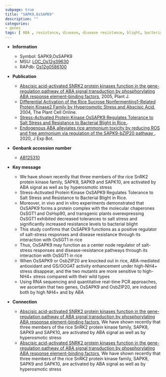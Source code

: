 ```yaml
---
subpage: true
title: "SAPK9,OsSAPK9"
description: ""
categories:
- genes
tags: [ ABA , resistance, disease, disease resistance, blight, bacterial blight, salt, tolerance, salt stress, stress, Kinase, protein kinase, stress response, node, ABA]
---
```


* **Information**  
    + Symbol: SAPK9,OsSAPK9  
    + MSU: [LOC_Os12g39630](http://rice.plantbiology.msu.edu/cgi-bin/ORF_infopage.cgi?orf=LOC_Os12g39630)  
    + RAPdb: [Os12g0586100](http://rapdb.dna.affrc.go.jp/viewer/gbrowse_details/irgsp1?name=Os12g0586100)  

* **Publication**  
    + [Abscisic acid-activated SNRK2 protein kinases function in the gene-regulation pathway of ABA signal transduction by phosphorylating ABA response element-binding factors](http://www.ncbi.nlm.nih.gov/pubmed?term=Abscisic+acid-activated+SNRK2+protein+kinases+function+in+the+gene-regulation+pathway+of+ABA+signal+transduction+by+phosphorylating+ABA+response+element-binding+factors%5BTitle%5D), 2005, Plant J.
    + [Differential Activation of the Rice Sucrose Nonfermenting1-Related Protein Kinase2 Family by Hyperosmotic Stress and Abscisic Acid](http://www.ncbi.nlm.nih.gov/pubmed?term=Differential+Activation+of+the+Rice+Sucrose+Nonfermenting1-Related+Protein+Kinase2+Family+by+Hyperosmotic+Stress+and+Abscisic+Acid%5BTitle%5D), 2004, The Plant Cell Online.
    + [Stress-Activated Protein Kinase OsSAPK9 Regulates Tolerance to Salt Stress and Resistance to Bacterial Blight in Rice.](N+Y).
    + [Endogenous ABA alleviates rice ammonium toxicity by reducing ROS and free ammonium via regulation of the SAPK9-bZIP20 pathway ](http://www.ncbi.nlm.nih.gov/pubmed?term=Endogenous+ABA+alleviates+rice+ammonium+toxicity+by+reducing+ROS+and+free+ammonium+via+regulation+of+the+SAPK9-bZIP20+pathway+%5BTitle%5D), 2020, J Exp Bot.

* **Genbank accession number**  
    + [AB125310](http://www.ncbi.nlm.nih.gov/nuccore/AB125310)

* **Key message**  
    + We have shown recently that three members of the rice SnRK2 protein kinase family, SAPK8, SAPK9 and SAPK10, are activated by ABA signal as well as by hyperosmotic stress
    + Stress-Activated Protein Kinase OsSAPK9 Regulates Tolerance to Salt Stress and Resistance to Bacterial Blight in Rice.
    + Moreover, in vivo and in vitro experiments demonstrated that OsSAPK9 forms a protein complex with the molecular chaperones OsSGT1 and OsHsp90, and transgenic plants overexpressing OsSGT1 exhibited decreased tolerances to salt stress and significantly increased resistance levels to bacterial blight
    + This study confirms that OsSAPK9 functions as a positive regulator of salt-stress responses and disease resistance through its interaction with OsSGT1 in rice
    + Thus, OsSAPK9 may function as a center node regulator of salt-stress responses and disease-resistance pathways through its interaction with OsSGT1 in rice
    + When OsSAPK9 or OsbZIP20 are knocked out in rice, ABA-mediated antioxidant and GS/GOGAT activity enhancement under high-NH4+ stress disappear, and the two mutants are more sensitive to high-NH4+ stress compared with their wild types
    + Using RNA sequencing and quantitative real-time PCR approaches, we ascertain that two genes, OsSAPK9 and OsbZIP20, are induced both by high NH4+ and by ABA

* **Connection**  
    + [Abscisic acid-activated SNRK2 protein kinases function in the gene-regulation pathway of ABA signal transduction by phosphorylating ABA response element-binding factors](http://www.ncbi.nlm.nih.gov/pubmed?term=Abscisic+acid-activated+SNRK2+protein+kinases+function+in+the+gene-regulation+pathway+of+ABA+signal+transduction+by+phosphorylating+ABA+response+element-binding+factors%5BTitle%5D), We have shown recently that three members of the rice SnRK2 protein kinase family, SAPK8, SAPK9 and SAPK10, are activated by ABA signal as well as by hyperosmotic stress
    + [Abscisic acid-activated SNRK2 protein kinases function in the gene-regulation pathway of ABA signal transduction by phosphorylating ABA response element-binding factors](http://www.ncbi.nlm.nih.gov/pubmed?term=Abscisic+acid-activated+SNRK2+protein+kinases+function+in+the+gene-regulation+pathway+of+ABA+signal+transduction+by+phosphorylating+ABA+response+element-binding+factors%5BTitle%5D), We have shown recently that three members of the rice SnRK2 protein kinase family, SAPK8, SAPK9 and SAPK10, are activated by ABA signal as well as by hyperosmotic stress



